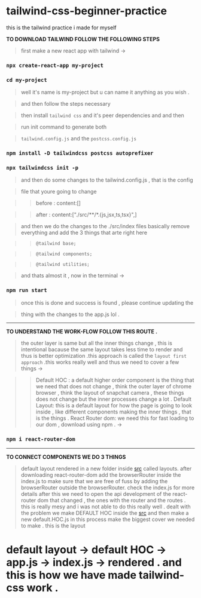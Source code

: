 # tailwind-css-beginner-practice
this is the tailwind practice i made for myself

**TO DOWNLOAD TAILWIND FOLLOW THE FOLLOWING STEPS**

>  first make a new react app with tailwind ->

### ```npx create-react-app my-project```

### ```cd my-project```

>well  it's name is my-project but u can name it anything as you wish . 

>and then follow the steps necessary 
>

>then install ```tailwind css``` and it's peer dependencies and and then 

>run init command to generate both

>```tailwind.config.js``` and the ```postcss.config.js```

### ```npm install -D tailwindcss postcss autoprefixer```

### ```npx tailwindcss init -p```

>and then do some changes to the tailwind.config.js , that is the config 

> file that youre going to change 

>> before : content:[]

>> after : content:["./src/**/*.{js,jsx,ts,tsx}",]

>and then we do the changes to the ./src/index files basically remove everything and add the 3 things that arte right here

>>```@tailwind base;```

>>```@tailwind components;```

>>```@tailwind utilities;```

>and thats almost it , now in the terminal ->
### ```npm run start```

>once this is done and success is found , please continue updating the 

>thing with the changes to the app.js lol . 
---
**TO UNDERSTAND THE WORK-FLOW FOLLOW THIS ROUTE .**

> the outer layer is same but all the inner things change , this is intentional bacause the same layout takes less time to render and thus is better optimization .this approach is called the ```layout first approach``` .this works really well and thus we need to cover a few things -> 

>> Default HOC : a default higher order component is the thing that we need that does not change , think the outer layer of chrome browser , think the layout of snapchat camera , these things does not change but the inner processes change a lot .
>>Default Layout: this is a default layout for how the page is going to look inside  , like different components making the inner things , that is the things . 
>>React Router dom: we need this for fast loading  to our dom , download using npm . -> 
### ```npm i react-router-dom```
---
**TO CONNECT COMPONENTS WE DO 3 THINGS**
>default layout rendered in a new folder inside [src](./taily-windy/src) called layouts.
>after downloading react-router-dom  add the browserRouter inside the index.js  to make sure that we are free of fuss by adding the browserRouter outside the browserRouter. check the index.js for more details 
>after this we need to open the api development of the react-router dom that changed , the ones with the router and the routes . this is really mesy and i was not able to do this really well .
>dealt with the problem we make DEFAULT HOC inside the [src](./taily-windy/src) and then make a new default.HOC.js in this process make the biggest cover we needed to make . this is the layout 

# default layout -> default HOC -> app.js -> index.js -> rendered .  and this is how we have made tailwind-css work . 
